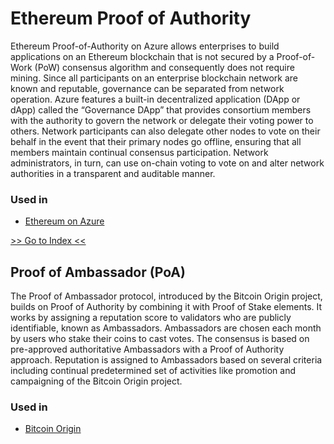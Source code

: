 # Ethereum Proof of Authority

Ethereum Proof-of-Authority on Azure allows enterprises to build applications on an Ethereum blockchain that is not secured by a Proof-of-Work \(PoW\) consensus algorithm and consequently does not require mining. Since all participants on an enterprise blockchain network are known and reputable, governance can be separated from network operation. Azure features a built-in decentralized application \(DApp or dApp\) called the “Governance DApp” that provides consortium members with the authority to govern the network or delegate their voting power to others. Network participants can also delegate other nodes to vote on their behalf in the event that their primary nodes go offline, ensuring that all members maintain continual consensus participation. Network administrators, in turn, can use on-chain voting to vote on and alter network authorities in a transparent and auditable manner.

### Used in

* [Ethereum on Azure](https://azuremarketplace.microsoft.com/en-us/marketplace/apps/microsoft-azure-blockchain.azure-blockchain-ethereum?tab=Overview)

[&gt;&gt; Go to Index &lt;&lt;](../../#index)

## Proof of Ambassador \(PoA\)

The Proof of Ambassador protocol, introduced by the Bitcoin Origin project, builds on Proof of Authority by combining it with Proof of Stake elements. It works by assigning a reputation score to validators who are publicly identifiable, known as Ambassadors. Ambassadors are chosen each month by users who stake their coins to cast votes. The consensus is based on pre-approved authoritative Ambassadors with a Proof of Authority approach. Reputation is assigned to Ambassadors based on several criteria including continual predetermined set of activities like promotion and campaigning of the Bitcoin Origin project.

### Used in

* [Bitcoin Origin](https://www.bitcoinorigin.io)

